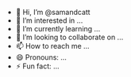 - 👋 Hi, I’m @samandcatt
- 👀 I’m interested in ...
- 🌱 I’m currently learning ...
- 💞️ I’m looking to collaborate on ...
- 📫 How to reach me ...
- 😄 Pronouns: ...
- ⚡ Fun fact: ...

<!---
samandcatt/samandcatt is a ✨ special ✨ repository because its `README.md` (this file) appears on your GitHub profile.
You can click the Preview link to take a look at your changes.
--->
